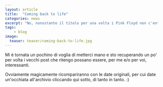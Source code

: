 ```yaml
---
layout: article
title:  "Coming back to life"
categories: news
excerpt: "No, nonostante il titolo per una volta i Pink Floyd non c'entrano: mi riferisco a questo blog."
tags:
    - blog
image:
  teaser: teaser/coming-back-to-life.jpg
---
```

Mi è tornata un pochino di voglia di metterci mano e sto recuperando un po' per volta i vecchi post che ritengo possano essere, per me e/o per voi, interessanti.

Ovviamente magicamente ricompariranno con le date originali, per cui date un'occhiata all'archivio cliccando qui sotto, di tanto in tanto. :)

